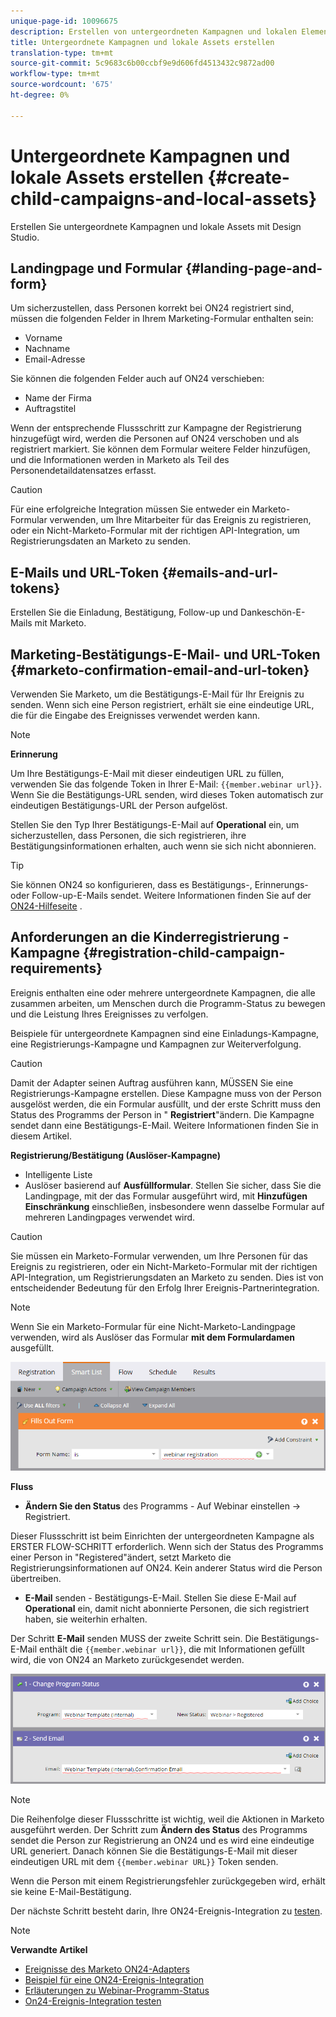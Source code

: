 ```yaml
---
unique-page-id: 10096675
description: Erstellen von untergeordneten Kampagnen und lokalen Elementen - Marketing Docs - Produktdokumentation
title: Untergeordnete Kampagnen und lokale Assets erstellen
translation-type: tm+mt
source-git-commit: 5c9683c6b00ccbf9e9d606fd4513432c9872ad00
workflow-type: tm+mt
source-wordcount: '675'
ht-degree: 0%

---
```



# Untergeordnete Kampagnen und lokale Assets erstellen {#create-child-campaigns-and-local-assets}

Erstellen Sie untergeordnete Kampagnen und lokale Assets mit Design Studio.

## Landingpage und Formular {#landing-page-and-form}

Um sicherzustellen, dass Personen korrekt bei ON24 registriert sind, müssen die folgenden Felder in Ihrem Marketing-Formular enthalten sein:

* Vorname
* Nachname
* Email-Adresse

Sie können die folgenden Felder auch auf ON24 verschieben:

* Name der Firma
* Auftragstitel

Wenn der entsprechende Flussschritt zur Kampagne der Registrierung hinzugefügt wird, werden die Personen auf ON24 verschoben und als registriert markiert. Sie können dem Formular weitere Felder hinzufügen, und die Informationen werden in Marketo als Teil des Personendetaildatensatzes erfasst.

>[!CAUTION]
>
>Für eine erfolgreiche Integration müssen Sie entweder ein Marketo-Formular verwenden, um Ihre Mitarbeiter für das Ereignis zu registrieren, oder ein Nicht-Marketo-Formular mit der richtigen API-Integration, um Registrierungsdaten an Marketo zu senden.

## E-Mails und URL-Token {#emails-and-url-tokens}

Erstellen Sie die Einladung, Bestätigung, Follow-up und Dankeschön-E-Mails mit Marketo.

## Marketing-Bestätigungs-E-Mail- und URL-Token {#marketo-confirmation-email-and-url-token}

Verwenden Sie Marketo, um die Bestätigungs-E-Mail für Ihr Ereignis zu senden. Wenn sich eine Person registriert, erhält sie eine eindeutige URL, die für die Eingabe des Ereignisses verwendet werden kann.

>[!NOTE]
>
>**Erinnerung**
>
>Um Ihre Bestätigungs-E-Mail mit dieser eindeutigen URL zu füllen, verwenden Sie das folgende Token in Ihrer E-Mail: `{{member.webinar url}}`. Wenn Sie die Bestätigungs-URL senden, wird dieses Token automatisch zur eindeutigen Bestätigungs-URL der Person aufgelöst.
>
>Stellen Sie den Typ Ihrer Bestätigungs-E-Mail auf **Operational** ein, um sicherzustellen, dass Personen, die sich registrieren, ihre Bestätigungsinformationen erhalten, auch wenn sie sich nicht abonnieren.

>[!TIP]
>
>Sie können ON24 so konfigurieren, dass es Bestätigungs-, Erinnerungs- oder Follow-up-E-Mails sendet. Weitere Informationen finden Sie auf der [ON24-Hilfeseite](http://webcastelitehelp.on24.com) .

## Anforderungen an die Kinderregistrierung - Kampagne {#registration-child-campaign-requirements}

Ereignis enthalten eine oder mehrere untergeordnete Kampagnen, die alle zusammen arbeiten, um Menschen durch die Programm-Status zu bewegen und die Leistung Ihres Ereignisses zu verfolgen.

Beispiele für untergeordnete Kampagnen sind eine Einladungs-Kampagne, eine Registrierungs-Kampagne und Kampagnen zur Weiterverfolgung.

>[!CAUTION]
>
>Damit der Adapter seinen Auftrag ausführen kann, MÜSSEN Sie eine Registrierungs-Kampagne erstellen. Diese Kampagne muss von der Person ausgelöst werden, die ein Formular ausfüllt, und der erste Schritt muss den Status des Programms der Person in &quot; **Registriert**&quot;ändern. Die Kampagne sendet dann eine Bestätigungs-E-Mail. Weitere Informationen finden Sie in diesem Artikel.

**Registrierung/Bestätigung (Auslöser-Kampagne)**

* Intelligente Liste
* Auslöser basierend auf **Ausfüllformular**. Stellen Sie sicher, dass Sie die Landingpage, mit der das Formular ausgeführt wird, mit **Hinzufügen Einschränkung** einschließen, insbesondere wenn dasselbe Formular auf mehreren Landingpages verwendet wird.

>[!CAUTION]
>
>Sie müssen ein Marketo-Formular verwenden, um Ihre Personen für das Ereignis zu registrieren, oder ein Nicht-Marketo-Formular mit der richtigen API-Integration, um Registrierungsdaten an Marketo zu senden. Dies ist von entscheidender Bedeutung für den Erfolg Ihrer Ereignis-Partnerintegration.

>[!NOTE]
>
>Wenn Sie ein Marketo-Formular für eine Nicht-Marketo-Landingpage verwenden, wird als Auslöser das Formular **mit dem Formulardamen** ausgefüllt.

![](assets/image2015-12-22-15-3a20-3a51.png)

**Fluss**

* **Ändern Sie den Status** des Programms - Auf Webinar einstellen -> Registriert.

Dieser Flussschritt ist beim Einrichten der untergeordneten Kampagne als ERSTER FLOW-SCHRITT erforderlich. Wenn sich der Status des Programms einer Person in &quot;Registered&quot;ändert, setzt Marketo die Registrierungsinformationen auf ON24. Kein anderer Status wird die Person übertreiben.

* **E-Mail** senden - Bestätigungs-E-Mail. Stellen Sie diese E-Mail auf **Operational** ein, damit nicht abonnierte Personen, die sich registriert haben, sie weiterhin erhalten.

Der Schritt **E-Mail** senden MUSS der zweite Schritt sein. Die Bestätigungs-E-Mail enthält die `{{member.webinar url}}`, die mit Informationen gefüllt wird, die von ON24 an Marketo zurückgesendet werden.

![](assets/image2015-12-22-15-3a29-3a50.png)

>[!NOTE]
>
>Die Reihenfolge dieser Flussschritte ist wichtig, weil die Aktionen in Marketo ausgeführt werden. Der Schritt zum **Ändern des Status** des Programms sendet die Person zur Registrierung an ON24 und es wird eine eindeutige URL generiert. Danach können Sie die Bestätigungs-E-Mail mit dieser eindeutigen URL mit dem `{{member.webinar URL}}` Token senden.
>
>Wenn die Person mit einem Registrierungsfehler zurückgegeben wird, erhält sie keine E-Mail-Bestätigung.

Der nächste Schritt besteht darin, Ihre ON24-Ereignis-Integration zu [testen](test-your-on24-event-integration.md).

>[!NOTE]
>
>**Verwandte Artikel**
>
>* [Ereignisse des Marketo ON24-Adapters](understanding-marketo-on24-adapter-events.md)
>* [Beispiel für eine ON24-Ereignis-Integration](example-on24-event-integration.md)
>* [Erläuterungen zu Webinar-Programm-Status](understanding-webinar-program-statuses.md)
>* [On24-Ereignis-Integration testen](test-your-on24-event-integration.md)

>



